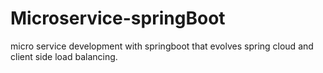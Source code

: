 # Microservice-springBoot
micro service development with springboot that evolves  spring cloud and client side load balancing.
